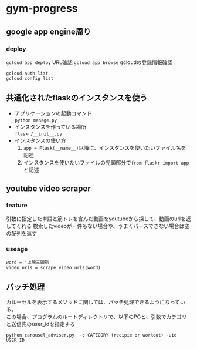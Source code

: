 # gym-progress

## google app engine周り
### deploy
`gcloud app deploy`
URL確認
`gcloud app browse`
gcloudの登録情報確認
```
gcloud auth list
gcloud config list
```

## 共通化されたflaskのインスタンスを使う
- アプリケーションの起動コマンド</br>
  ``python manage.py``
- インスタンスを作っている場所</br>
  ``flaskr/__init__.py``
- インスタンスの使い方</br>
  1. ``app = Flask(__name__)``以降に、インスタンスを使いたいファイル名を記述
  2. インスタンスを使いたいファイルの先頭部分で``from flaskr import app``と記述

## youtube video scraper

### feature
引数に指定した単語と筋トレを含んだ動画をyoutubeから探して、動画のurlを返してくれる
検索したvideoが一件もない場合や、うまくパースできない場合は空の配列を返す

### useage

```
word = '上腕三頭筋'
video_urls = scrape_video_urls(word)

```

## バッチ処理
カルーセルを表示するメソッドに関しては、バッチ処理できるようになっている。  
この場合、プログラムのルートディレクトリで、以下のPGと、引数でカテゴリと送信先のuser_idを指定する  

``python carousel_adviser.py  -c CATEGORY (recipie or workout) -uid USER_ID``
